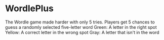 # WordlePlus
The Wordle game made harder with only 5 tries.
Players get 5 chances to guess a randomly selected five-letter word
Green: A letter in the right spot
Yellow: A correct letter in the wrong spot 
Gray: A letter that isn't in the word
